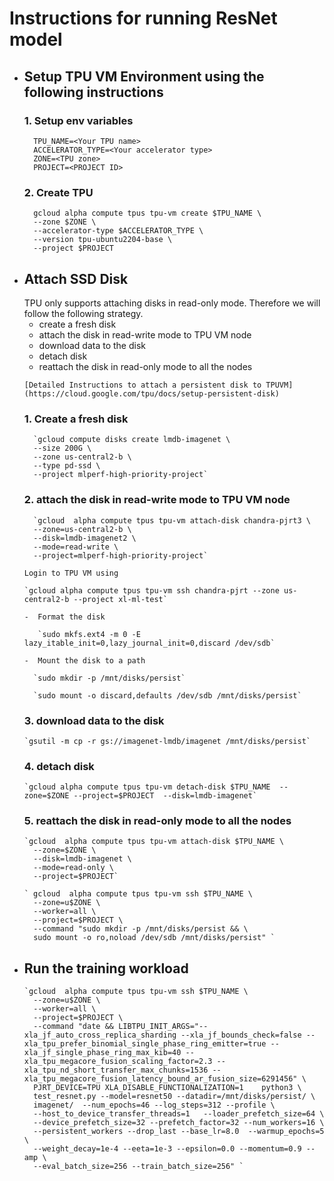 <h1> Instructions for running ResNet model </h1>


- <h2> Setup TPU VM Environment using the following instructions </h2>

  <h3>1. Setup env variables </h3>

        
        TPU_NAME=<Your TPU name>
        ACCELERATOR_TYPE=<Your accelerator type>
        ZONE=<TPU zone>
        PROJECT=<PROJECT ID>
  <h3>2. Create TPU </h3>

        gcloud alpha compute tpus tpu-vm create $TPU_NAME \
        --zone $ZONE \
        --accelerator-type $ACCELERATOR_TYPE \ 
        --version tpu-ubuntu2204-base \
        --project $PROJECT

- <h2> Attach SSD Disk </h2>
   TPU only supports attaching disks in read-only mode. Therefore we will follow
   the following strategy.

     - create a fresh disk 
     - attach the disk in read-write mode to TPU VM node
     - download data to the disk 
     - detach disk
     - reattach the disk in read-only mode to all the nodes

      [Detailed Instructions to attach a persistent disk to TPUVM](https://cloud.google.com/tpu/docs/setup-persistent-disk)
  <h3>1. Create a fresh disk </h3>

        `gcloud compute disks create lmdb-imagenet \
        --size 200G \
        --zone us-central2-b \
        --type pd-ssd \
        --project mlperf-high-priority-project`
  <h3>2. attach the disk in read-write mode to TPU VM node </h3>

        `gcloud  alpha compute tpus tpu-vm attach-disk chandra-pjrt3 \
        --zone=us-central2-b \
        --disk=lmdb-imagenet2 \
        --mode=read-write \
        --project=mlperf-high-priority-project`

      Login to TPU VM using

      `gcloud alpha compute tpus tpu-vm ssh chandra-pjrt --zone us-central2-b --project xl-ml-test`

      -  Format the disk
         
         `sudo mkfs.ext4 -m 0 -E lazy_itable_init=0,lazy_journal_init=0,discard /dev/sdb`

      -  Mount the disk to a path

        `sudo mkdir -p /mnt/disks/persist`
      
        `sudo mount -o discard,defaults /dev/sdb /mnt/disks/persist`


  <h3>3. download data to the disk </h3>

      `gsutil -m cp -r gs://imagenet-lmdb/imagenet /mnt/disks/persist`        

  <h3>4. detach disk </h3>

      `gcloud alpha compute tpus tpu-vm detach-disk $TPU_NAME  --zone=$ZONE --project=$PROJECT  --disk=lmdb-imagenet`

  <h3>5. reattach the disk in read-only mode to all the nodes </h3>

      `gcloud  alpha compute tpus tpu-vm attach-disk $TPU_NAME \
        --zone=$ZONE \
        --disk=lmdb-imagenet \
        --mode=read-only \
        --project=$PROJECT`

      ` gcloud  alpha compute tpus tpu-vm ssh $TPU_NAME \
        --zone=u$ZONE \
        --worker=all \
        --project=$PROJECT \
        --command "sudo mkdir -p /mnt/disks/persist && \
        sudo mount -o ro,noload /dev/sdb /mnt/disks/persist" `

- <h2> Run the training workload </h2>

      `gcloud  alpha compute tpus tpu-vm ssh $TPU_NAME \
        --zone=u$ZONE \
        --worker=all \
        --project=$PROJECT \
        --command "date && LIBTPU_INIT_ARGS="--xla_jf_auto_cross_replica_sharding --xla_jf_bounds_check=false --xla_tpu_prefer_binomial_single_phase_ring_emitter=true --xla_jf_single_phase_ring_max_kib=40 --xla_tpu_megacore_fusion_scaling_factor=2.3 --xla_tpu_nd_short_transfer_max_chunks=1536 --xla_tpu_megacore_fusion_latency_bound_ar_fusion_size=6291456" \
        PJRT_DEVICE=TPU XLA_DISABLE_FUNCTIONALIZATION=1    python3 \
        test_resnet.py --model=resnet50 --datadir=/mnt/disks/persist/ \
        imagenet/  --num_epochs=46 --log_steps=312 --profile \
        --host_to_device_transfer_threads=1   --loader_prefetch_size=64 \
        --device_prefetch_size=32 --prefetch_factor=32 --num_workers=16 \
        --persistent_workers --drop_last --base_lr=8.0  --warmup_epochs=5 \
        --weight_decay=1e-4 --eeta=1e-3 --epsilon=0.0 --momentum=0.9 --amp \
        --eval_batch_size=256 --train_batch_size=256" `

